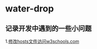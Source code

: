 # water-drop 
## 记录开发中遇到的一些小问题
1.[修改hosts文件访问w3schools.com](https://github.com/clydeqin7/water-drop/issues/1)
